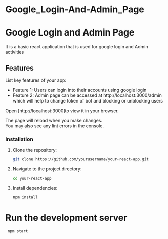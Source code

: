 # Google_Login-And-Admin_Page

# Google Login and Admin Page

It is a basic react application that is used for google login and Admin activities


## Features

List key features of your app:

- Feature 1: Users can login into their accounts using google login 
- Feature 2: Admin page can be accessed at http://localhost:3000/admin which will help to change token of bot and blocking or unblocking users

Open [http://localhost:3000]to view it in your browser.

The page will reload when you make changes.\
You may also see any lint errors in the console.

### Installation

1. Clone the repository:

   ```bash
   git clone https://github.com/yourusername/your-react-app.git


2. Navigate to the project directory:
    ```bash
   cd your-react-app


3. Install dependencies:

    ```bash
    npm install
# Run the development server
     npm start
        